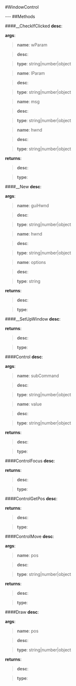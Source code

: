 #WindowControl
<figure markdown="1">

</figure>
---
##Methods

####__CheckIfClicked
**desc**: 

**args**:

> **name**: wParam

> **desc**: 

> **type**: string|number|object

> **name**: lParam

> **desc**: 

> **type**: string|number|object

> **name**: msg

> **desc**: 

> **type**: string|number|object

> **name**: hwnd

> **desc**: 

> **type**: string|number|object

**returns**:

> **desc**: 

> **type**: 

####__New
**desc**: 

**args**:

> **name**: guiHwnd

> **desc**: 

> **type**: string|number|object

> **name**: hwnd

> **desc**: 

> **type**: string|number|object

> **name**: options

> **desc**: 

> **type**: string

**returns**:

> **desc**: 

> **type**: 

####__SetUpWindow
**desc**: 

**returns**:

> **desc**: 

> **type**: 

####Control
**desc**: 

**args**:

> **name**: subCommand

> **desc**: 

> **type**: string|number|object

> **name**: value

> **desc**: 

> **type**: string|number|object

**returns**:

> **desc**: 

> **type**: 

####ControlFocus
**desc**: 

**returns**:

> **desc**: 

> **type**: 

####ControlGetPos
**desc**: 

**returns**:

> **desc**: 

> **type**: 

####ControlMove
**desc**: 

**args**:

> **name**: pos

> **desc**: 

> **type**: string|number|object

**returns**:

> **desc**: 

> **type**: 

####Draw
**desc**: 

**args**:

> **name**: pos

> **desc**: 

> **type**: string|number|object

**returns**:

> **desc**: 

> **type**: 


